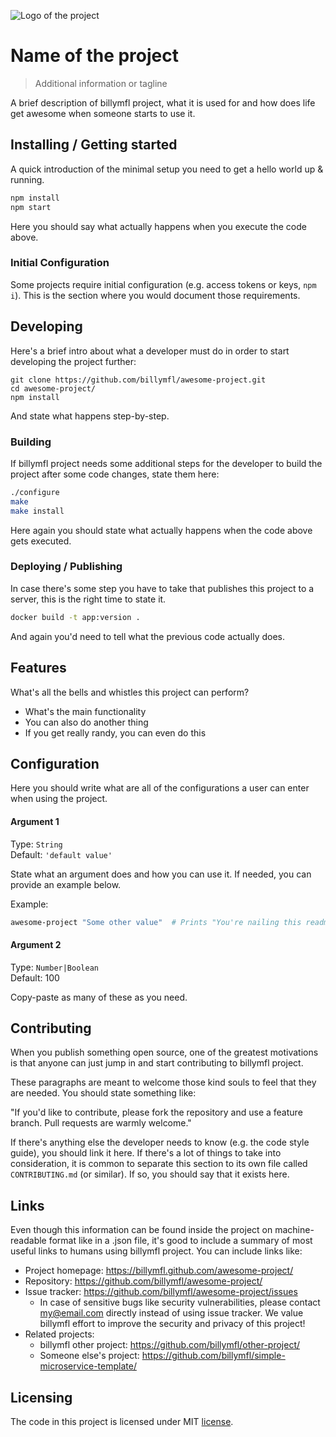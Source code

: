 ![Logo of the project](https://localhost/sample-logo.png)

# Name of the project
> Additional information or tagline

A brief description of billymfl project, what it is used for and how does life get
awesome when someone starts to use it.

## Installing / Getting started

A quick introduction of the minimal setup you need to get a hello world up &
running.

```bash
npm install
npm start
```

Here you should say what actually happens when you execute the code above.

### Initial Configuration

Some projects require initial configuration (e.g. access tokens or keys, `npm i`).
This is the section where you would document those requirements.

## Developing

Here's a brief intro about what a developer must do in order to start developing
the project further:

```shell
git clone https://github.com/billymfl/awesome-project.git
cd awesome-project/
npm install
```

And state what happens step-by-step.

### Building

If billymfl project needs some additional steps for the developer to build the
project after some code changes, state them here:

```bash
./configure
make
make install
```

Here again you should state what actually happens when the code above gets
executed.

### Deploying / Publishing

In case there's some step you have to take that publishes this project to a
server, this is the right time to state it.

```bash
docker build -t app:version .
```

And again you'd need to tell what the previous code actually does.

## Features

What's all the bells and whistles this project can perform?
* What's the main functionality
* You can also do another thing
* If you get really randy, you can even do this

## Configuration

Here you should write what are all of the configurations a user can enter when
using the project.

#### Argument 1
Type: `String`  
Default: `'default value'`

State what an argument does and how you can use it. If needed, you can provide
an example below.

Example:
```bash
awesome-project "Some other value"  # Prints "You're nailing this readme!"
```

#### Argument 2
Type: `Number|Boolean`  
Default: 100

Copy-paste as many of these as you need.

## Contributing

When you publish something open source, one of the greatest motivations is that
anyone can just jump in and start contributing to billymfl project.

These paragraphs are meant to welcome those kind souls to feel that they are
needed. You should state something like:

"If you'd like to contribute, please fork the repository and use a feature
branch. Pull requests are warmly welcome."

If there's anything else the developer needs to know (e.g. the code style
guide), you should link it here. If there's a lot of things to take into
consideration, it is common to separate this section to its own file called
`CONTRIBUTING.md` (or similar). If so, you should say that it exists here.

## Links

Even though this information can be found inside the project on machine-readable
format like in a .json file, it's good to include a summary of most useful
links to humans using billymfl project. You can include links like:

- Project homepage: https://billymfl.github.com/awesome-project/
- Repository: https://github.com/billymfl/awesome-project/
- Issue tracker: https://github.com/billymfl/awesome-project/issues
  - In case of sensitive bugs like security vulnerabilities, please contact
    my@email.com directly instead of using issue tracker. We value billymfl effort
    to improve the security and privacy of this project!
- Related projects:
  - billymfl other project: https://github.com/billymfl/other-project/
  - Someone else's project: https://github.com/billymfl/simple-microservice-template/


## Licensing

The code in this project is licensed under MIT [license](LICENSE).
